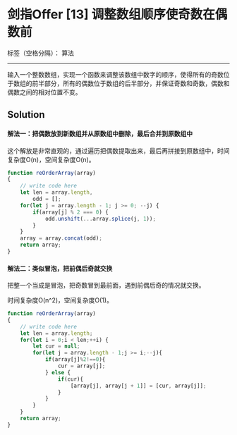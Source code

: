 ﻿# 剑指Offer [13] 调整数组顺序使奇数在偶数前

标签（空格分隔）： 算法

---

输入一个整数数组，实现一个函数来调整该数组中数字的顺序，使得所有的奇数位于数组的前半部分，所有的偶数位于数组的后半部分，并保证奇数和奇数，偶数和偶数之间的相对位置不变。

## Solution
#### 解法一：把偶数放到新数组并从原数组中删除，最后合并到原数组中
这个解放是非常直观的，通过遍历把偶数提取出来，最后再拼接到原数组中，时间复杂度O(n)，空间复杂度O(n)。

```javascript
function reOrderArray(array)
{
    // write code here
    let len = array.length,
        odd = [];
    for(let j = array.length - 1; j >= 0; --j) {
        if(array[j] % 2 === 0) {
            odd.unshift(...array.splice(j, 1));
        }
    }
    array = array.concat(odd);
    return array;
}
```

#### 解法二：类似冒泡，把前偶后奇就交换
把整一个当成是冒泡，把奇数冒到最前面，遇到前偶后奇的情况就交换。

时间复杂度O(n^2)，空间复杂度O(1)。

```javascript
function reOrderArray(array)
{
    // write code here
    let len = array.length;
    for(let i = 0;i < len;++i) {
        let cur = null;
        for(let j = array.length - 1;j >= i;--j){
            if(array[j]%2!==0){
                cur = array[j];
            } else {
                if(cur){
                    [array[j], array[j + 1]] = [cur, array[j]];
                }
            }
        }
    }
    return array;
}
```

